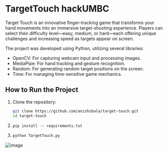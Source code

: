 # TargetTouch hackUMBC
Target Touch is an innovative finger-tracking game that transforms your hand movements into an immersive target-shooting experience. Players can select their difficulty level—easy, medium, or hard—each offering unique challenges and increasing speed as targets appear on screen. 

The project was developed using Python, utilizing several libraries:
- OpenCV: For capturing webcam input and processing images.
- MediaPipe: For hand tracking and gesture recognition.
- Random: For generating random target positions on the screen.
- Time: For managing time-sensitive game mechanics.

## How to Run the Project
1. Clone the repository:
   ```bash
   git clone https://github.com/anishsbala/target-touch.git
   cd target-touch

2. ```bash
   pip install -r requirements.txt
4. ```bash
   python TargetTouch.py

![image](https://github.com/user-attachments/assets/e5a1254f-40c0-490c-8b76-97331cf6b5e7)
